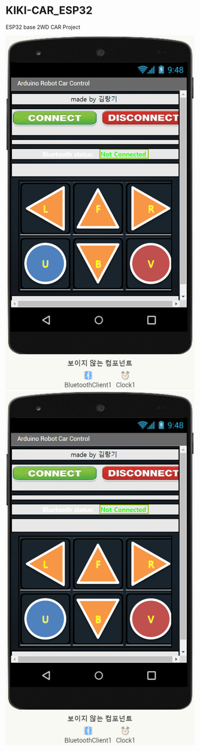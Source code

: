 # KIKI-CAR_ESP32
ESP32 base 2WD CAR Project

<img src="https://github.com/copaland/KIKI-CAR_ESP32/blob/main/app/app_design.png"></img><br/>
![mit app](https://github.com/copaland/KIKI-CAR_ESP32/blob/main/app/app_design.png)
